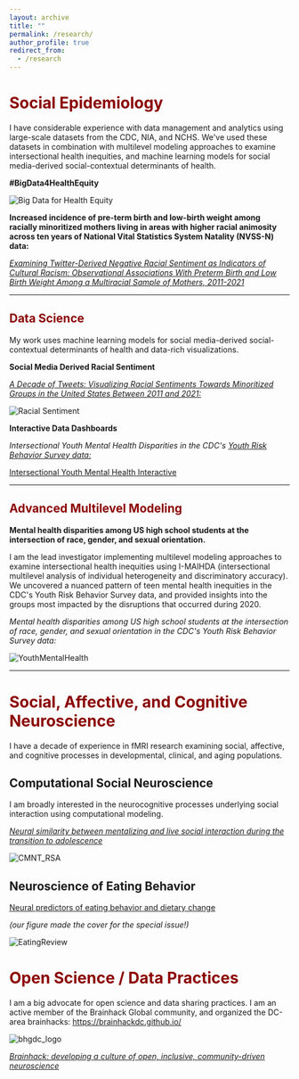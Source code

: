 ```yaml
---
layout: archive
title: ""
permalink: /research/
author_profile: true
redirect_from:
  - /research
---
```



# <span style="color:darkred">Social Epidemiology</span> 

I have considerable experience with data management and analytics using large-scale datasets from the CDC, NIA, and NCHS. We've used these datasets in combination with multilevel modeling approaches to examine intersectional health inequities, and machine learning models for social media-derived social-contextual determinants of health. 

**#BigData4HealthEquity**


![Big Data for Health Equity](/images/BD4HE_Banner_Top.png)

**Increased incidence of pre-term birth and low-birth weight among racially minoritized mothers living in areas with higher racial animosity across ten years of National Vital Statistics System Natality (NVSS-N) data:** 


*[Examining Twitter-Derived Negative Racial Sentiment as Indicators of Cultural Racism: Observational Associations With Preterm Birth and Low Birth Weight Among a Multiracial Sample of Mothers, 2011-2021](https://pmc.ncbi.nlm.nih.gov/articles/PMC10182466/)*





______________________________________________________________________________________________________


## <span style="color:darkred">Data Science</span>

My work uses machine learning models for social media-derived social-contextual determinants of health and data-rich visualizations. 


**Social Media Derived Racial Sentiment**


*[A Decade of Tweets: Visualizing Racial Sentiments Towards Minoritized Groups in the United States Between 2011 and 2021:](https://pmc.ncbi.nlm.nih.gov/articles/PMC10683970/)*



![Racial Sentiment](https://raw.githubusercontent.com/JunaidMerchant/JunaidMerchant.github.io/refs/heads/master/images/Epidemiology_2024_Figure2.png)

**Interactive Data Dashboards**


*Intersectional Youth Mental Health Disparities in the CDC's [Youth Risk Behavior Survey data:](https://www.cdc.gov/yrbs/index.html)*


[Intersectional Youth Mental Health Interactive](https://junaidmerchant.shinyapps.io/YRBSS_MAIHDA/)

______________________________________________________________________________________________________


## <span style="color:darkred">Advanced Multilevel Modeling</span>

**Mental health disparities among US high school students at the intersection of race, gender, and sexual orientation.** 

I am the lead investigator implementing multilevel modeling approaches to examine intersectional health inequities using I-MAIHDA (intersectional multilevel analysis of individual heterogeneity and discriminatory accuracy). We uncovered a nuanced pattern of teen mental health inequities in the CDC's Youth Risk Behavior Survey data, and provided insights into the groups most impacted by the disruptions that occurred during 2020. 

*Mental health disparities among US high school students at the intersection of race, gender, and sexual orientation in the CDC's Youth Risk Behavior Survey data:*

![YouthMentalHealth](https://raw.githubusercontent.com/JunaidMerchant/JunaidMerchant.github.io/refs/heads/master/images/YouthMentalHealth.png)



______________________________________________________________________________________________________


# <span style="color:darkred">Social, Affective, and Cognitive Neuroscience</span>

I have a decade of experience in fMRI research examining social, affective, and cognitive processes in developmental, clinical, and aging populations.

## Computational Social Neuroscience

I am broadly interested in the neurocognitive processes underlying social interaction using computational modeling.

*[Neural similarity between mentalizing and live social interaction during the transition to adolescence](https://pmc.ncbi.nlm.nih.gov/articles/PMC9374881/)*

![CMNT_RSA](/images/CMNT_RSA.png)



## Neuroscience of Eating Behavior

[Neural predictors of eating behavior and dietary change](https://pmc.ncbi.nlm.nih.gov/articles/PMC6139096/)

*(our figure made the cover for the special issue!)*

![EatingReview](/images/EatingReview.png)


# <span style="color:darkred">Open Science / Data Practices</span>

I am a big advocate for open science and data sharing practices. I am an active member of the Brainhack Global community, and organized the DC-area brainhacks:  https://brainhackdc.github.io/

![bhgdc_logo](/images/bhgdc_logo.png)

*[Brainhack: developing a culture of open, inclusive, community-driven neuroscience](https://pmc.ncbi.nlm.nih.gov/articles/PMC9153215/)*





